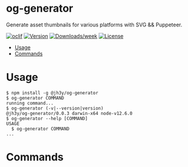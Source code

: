 og-generator
============

Generate asset thumbnails for various platforms with SVG && Puppeteer.

[![oclif](https://img.shields.io/badge/cli-oclif-brightgreen.svg)](https://oclif.io)
[![Version](https://img.shields.io/npm/v/og-generator.svg)](https://npmjs.org/package/og-generator)
[![Downloads/week](https://img.shields.io/npm/dw/og-generator.svg)](https://npmjs.org/package/og-generator)
[![License](https://img.shields.io/npm/l/og-generator.svg)](https://github.com/jh3y/personal-site/blob/master/package.json)

<!-- toc -->
* [Usage](#usage)
* [Commands](#commands)
<!-- tocstop -->
# Usage
<!-- usage -->
```sh-session
$ npm install -g @jh3y/og-generator
$ og-generator COMMAND
running command...
$ og-generator (-v|--version|version)
@jh3y/og-generator/0.0.3 darwin-x64 node-v12.6.0
$ og-generator --help [COMMAND]
USAGE
  $ og-generator COMMAND
...
```
<!-- usagestop -->
# Commands
<!-- commands -->

<!-- commandsstop -->

